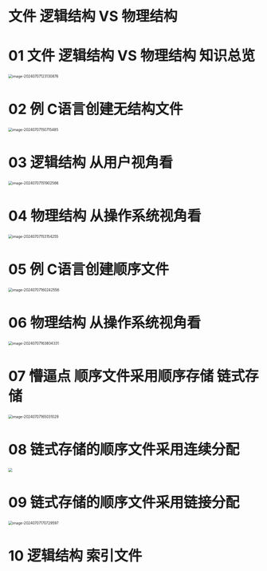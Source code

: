 # 文件 逻辑结构 VS 物理结构



# 01 文件 逻辑结构 VS 物理结构 知识总览

<img src="https://cvp.oss-cn-shanghai.aliyuncs.com/picgo/202407071231993.png" alt="image-20240707123130876" style="zoom:50%;" />



# 02 例 C语言创建无结构文件

<img src="https://cvp.oss-cn-shanghai.aliyuncs.com/picgo/202407071507814.png" alt="image-20240707150715485" style="zoom:50%;" />



# 03 逻辑结构 从用户视角看

<img src="https://cvp.oss-cn-shanghai.aliyuncs.com/picgo/202407071519839.png" alt="image-20240707151902566" style="zoom:50%;" />



# 04 物理结构 从操作系统视角看

<img src="https://cvp.oss-cn-shanghai.aliyuncs.com/picgo/202407071531623.png" alt="image-20240707153154255" style="zoom:50%;" />



# 05 例 C语言创建顺序文件

<img src="https://cvp.oss-cn-shanghai.aliyuncs.com/picgo/202407071602782.png" alt="image-20240707160242556" style="zoom:50%;" />



# 06 物理结构 从操作系统视角看

<img src="https://cvp.oss-cn-shanghai.aliyuncs.com/picgo/202407071638595.png" alt="image-20240707163804331" style="zoom:50%;" />



# 07 懵逼点 顺序文件采用顺序存储 链式存储

<img src="https://cvp.oss-cn-shanghai.aliyuncs.com/picgo/202407071650333.png" alt="image-20240707165031029" style="zoom:50%;" />



# 08 链式存储的顺序文件采用连续分配

<img src="https://cvp.oss-cn-shanghai.aliyuncs.com/picgo/202407071701830.png" style="zoom:50%;" />



# 09 链式存储的顺序文件采用链接分配

<img src="https://cvp.oss-cn-shanghai.aliyuncs.com/picgo/202407071707852.png" alt="image-20240707170729597" style="zoom:50%;" />



# 10 逻辑结构 索引文件